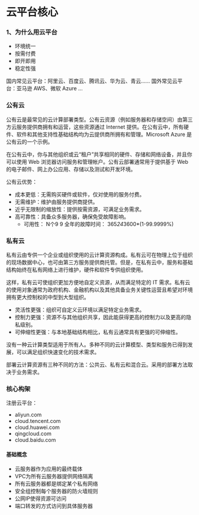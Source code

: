 # 云平台核心

### 1、为什么用云平台
+ 环境统一
+ 按需付费
+ 即开即用
+ 稳定性强


国内常见云平台：阿里云、百度云、腾讯云、华为云、青云......
国外常见云平台：亚马逊 AWS、微软 Azure ...


### 公有云

公有云是最常见的云计算部署类型。公有云资源（例如服务器和存储空间）由第三方云服务提供商拥有和运营，这些资源通过 Internet 提供。在公有云中，所有硬件、软件和其他支持性基础结构均为云提供商所拥有和管理。Microsoft Azure 是公有云的一个示例。

在公有云中，你与其他组织或云“租户”共享相同的硬件、存储和网络设备，并且你可以使用 Web 浏览器访问服务和管理帐户。公有云部署通常用于提供基于 Web 的电子邮件、网上办公应用、存储以及测试和开发环境。

公有云优势：
+ 成本更低：无需购买硬件或软件，仅对使用的服务付费。
+ 无需维护：维护由服务提供商提供。
+ 近乎无限制的缩放性：提供按需资源，可满足业务需求。
+ 高可靠性：具备众多服务器，确保免受故障影响。
    - 可用性： N个9   9   全年的故障时间： 365*24*3600*(1-99.9999%)

### 私有云

私有云由专供一个企业或组织使用的云计算资源构成。私有云可在物理上位于组织的现场数据中心，也可由第三方服务提供商托管。但是，在私有云中，服务和基础结构始终在私有网络上进行维护，硬件和软件专供组织使用。

这样，私有云可使组织更加方便地自定义资源，从而满足特定的 IT 需求。私有云的使用对象通常为政府机构、金融机构以及其他具备业务关键性运营且希望对环境拥有更大控制权的中型到大型组织。

+ 灵活性更强：组织可自定义云环境以满足特定业务需求。
+ 控制力更强：资源不与其他组织共享，因此能获得更高的控制力以及更高的隐私级别。
+ 可伸缩性更强：与本地基础结构相比，私有云通常具有更强的可伸缩性。

没有一种云计算类型适用于所有人。多种不同的云计算模型、类型和服务已得到发展，可以满足组织快速变化的技术需求。

部署云计算资源有三种不同的方法：公共云、私有云和混合云。采用的部署方法取决于业务需求。


### 核心构架

注册云平台：
* aliyun.com 
* cloud.tencent.com
* cloud.huawei.com
* qingcloud.com
* cloud.baidu.com

#### 基础概念
* 云服务器作为应用的最终载体
* VPC为所有云服务器提供网络隔离
* 所有云服务器都是绑定某个私有网络
* 安全组控制每个服务器的防火墙规则
* 公网IP使得资源可访问
* 端口转发的方式访问到具体服务器

